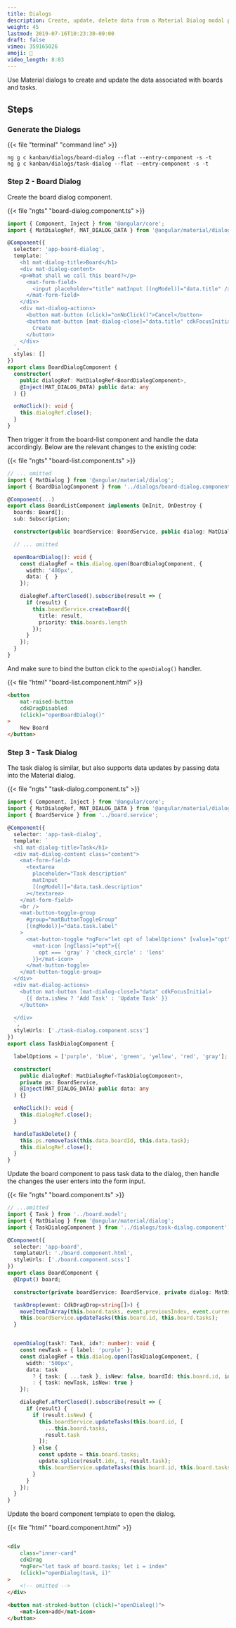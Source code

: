 ```yaml
---
title: Dialogs
description: Create, update, delete data from a Material Dialog modal popup
weight: 45
lastmod: 2019-07-16T10:23:30-09:00
draft: false
vimeo: 359165026
emoji: 🍱
video_length: 8:03
---
```


Use Material dialogs to create and update the data associated with boards and tasks. 

## Steps 

### Generate the Dialogs

{{< file "terminal" "command line" >}}
```text
ng g c kanban/dialogs/board-dialog --flat --entry-component -s -t
ng g c kanban/dialogs/task-dialog --flat --entry-component -s -t
```

### Step 2 - Board Dialog

Create the board dialog component.

{{< file "ngts" "board-dialog.component.ts" >}}
```typescript
import { Component, Inject } from '@angular/core';
import { MatDialogRef, MAT_DIALOG_DATA } from '@angular/material/dialog';

@Component({
  selector: 'app-board-dialog',
  template: `
    <h1 mat-dialog-title>Board</h1>
    <div mat-dialog-content>
    <p>What shall we call this board?</p>
      <mat-form-field>
        <input placeholder="title" matInput [(ngModel)]="data.title" />
      </mat-form-field>
    </div>
    <div mat-dialog-actions>
      <button mat-button (click)="onNoClick()">Cancel</button>
      <button mat-button [mat-dialog-close]="data.title" cdkFocusInitial>
        Create
      </button>
    </div>
  `,
  styles: []
})
export class BoardDialogComponent {
  constructor(
    public dialogRef: MatDialogRef<BoardDialogComponent>,
    @Inject(MAT_DIALOG_DATA) public data: any
  ) {}

  onNoClick(): void {
    this.dialogRef.close();
  }
}

```

Then trigger it from the board-list component and handle the data accordingly. Below are the relevant changes to the existing code:  

{{< file "ngts" "board-list.component.ts" >}}
```typescript
// ... omitted
import { MatDialog } from '@angular/material/dialog';
import { BoardDialogComponent } from '../dialogs/board-dialog.component';

@Component(...)
export class BoardListComponent implements OnInit, OnDestroy {
  boards: Board[];
  sub: Subscription;

  constructor(public boardService: BoardService, public dialog: MatDialog) {}

  // ... omitted

  openBoardDialog(): void {
    const dialogRef = this.dialog.open(BoardDialogComponent, {
      width: '400px',
      data: {  }
    });

    dialogRef.afterClosed().subscribe(result => {
      if (result) {
        this.boardService.createBoard({
          title: result,
          priority: this.boards.length
        });
      }
    });
  }
}
```

And make sure to bind the button click to the `openDialog()` handler. 

{{< file "html" "board-list.component.html" >}}
```html
<button
    mat-raised-button
    cdkDragDisabled
    (click)="openBoardDialog()"
>
    New Board
</button>
```

### Step 3 - Task Dialog

The task dialog is similar, but also supports data updates by passing data into the Material dialog. 

{{< file "ngts" "task-dialog.component.ts" >}}
```typescript
import { Component, Inject } from '@angular/core';
import { MatDialogRef, MAT_DIALOG_DATA } from '@angular/material/dialog';
import { BoardService } from '../board.service';

@Component({
  selector: 'app-task-dialog',
  template: `
  <h1 mat-dialog-title>Task</h1>
  <div mat-dialog-content class="content">
    <mat-form-field>
      <textarea
        placeholder="Task description"
        matInput
        [(ngModel)]="data.task.description"
      ></textarea>
    </mat-form-field>
    <br />
    <mat-button-toggle-group
      #group="matButtonToggleGroup"
      [(ngModel)]="data.task.label"
    >
      <mat-button-toggle *ngFor="let opt of labelOptions" [value]="opt">
        <mat-icon [ngClass]="opt">{{
          opt === 'gray' ? 'check_circle' : 'lens'
        }}</mat-icon>
      </mat-button-toggle>
    </mat-button-toggle-group>
  </div>
  <div mat-dialog-actions>
    <button mat-button [mat-dialog-close]="data" cdkFocusInitial>
      {{ data.isNew ? 'Add Task' : 'Update Task' }}
    </button>

  </div>
  `,
  styleUrls: ['./task-dialog.component.scss']
})
export class TaskDialogComponent {

  labelOptions = ['purple', 'blue', 'green', 'yellow', 'red', 'gray'];

  constructor(
    public dialogRef: MatDialogRef<TaskDialogComponent>,
    private ps: BoardService,
    @Inject(MAT_DIALOG_DATA) public data: any
  ) {}

  onNoClick(): void {
    this.dialogRef.close();
  }

  handleTaskDelete() {
    this.ps.removeTask(this.data.boardId, this.data.task);
    this.dialogRef.close();
  }
}
```


Update the board component to pass task data to the dialog, then handle the changes the user enters into the form input. 

{{< file "ngts" "board.component.ts" >}}
```typescript
// ...omitted
import { Task } from '../board.model';
import { MatDialog } from '@angular/material/dialog';
import { TaskDialogComponent } from '../dialogs/task-dialog.component';

@Component({
  selector: 'app-board',
  templateUrl: './board.component.html',
  styleUrls: ['./board.component.scss']
})
export class BoardComponent {
  @Input() board;

  constructor(private boardService: BoardService, private dialog: MatDialog) {}

  taskDrop(event: CdkDragDrop<string[]>) {
    moveItemInArray(this.board.tasks, event.previousIndex, event.currentIndex);
    this.boardService.updateTasks(this.board.id, this.board.tasks);
  }


  openDialog(task?: Task, idx?: number): void {
    const newTask = { label: 'purple' };
    const dialogRef = this.dialog.open(TaskDialogComponent, {
      width: '500px',
      data: task
        ? { task: { ...task }, isNew: false, boardId: this.board.id, idx }
        : { task: newTask, isNew: true }
    });

    dialogRef.afterClosed().subscribe(result => {
      if (result) {
        if (result.isNew) {
          this.boardService.updateTasks(this.board.id, [
            ...this.board.tasks,
            result.task
          ]);
        } else {
          const update = this.board.tasks;
          update.splice(result.idx, 1, result.task);
          this.boardService.updateTasks(this.board.id, this.board.tasks);
        }
      }
    });
  }
}
```

Update the board component template to open the dialog. 

{{< file "html" "board.component.html" >}}
```html

<div 
    class="inner-card"
    cdkDrag
    *ngFor="let task of board.tasks; let i = index"
    (click)="openDialog(task, i)"
>
    <!-- omitted -->
</div>

<button mat-stroked-button (click)="openDialog()">
    <mat-icon>add</mat-icon>
</button>
```